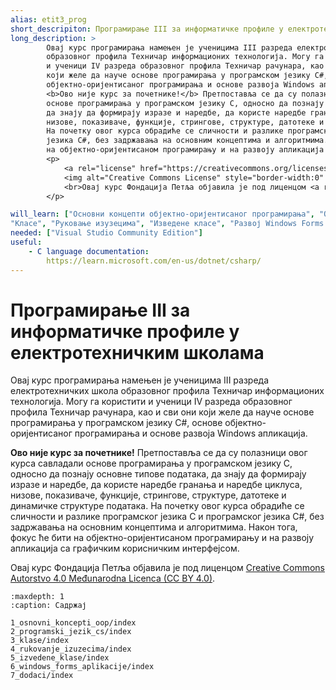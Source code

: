 ```yaml
---
alias: etit3_prog
short_descripiton: Програмирање III за информатичке профиле у електротехничким школама
long_description: >
        Овај курс програмирања намењен је ученицима III разреда електротехничких школа
        образовног профила Техничар информационих технологија. Могу га користити
        и ученици IV разреда образовног профила Техничар рачунара, као и сви они
        који желе да науче основе програмирања у програмском језику C#, основе
        објектно-оријентисаног програмирања и основе развоја Windows апликација.
        <b>Ово није курс за почетнике!</b> Претпоставља се да су полазници овог курса савладали
        основе програмирања у програмском језику C, односно да познају основне типове података,
        да знају да формирају изразе и наредбе, да користе наредбе гранања и наредбе циклуса,
        низове, показиваче, функције, стрингове, структуре, датотеке и динамичке структуре података.
        На почетку овог курса обрадиће се сличности и разлике програмског језика C и програмског
        језика C#, без задржавања на основним концептима и алгоритмима. Након тога, фокус ће бити
        на објектно-оријентисаном програмирању и на развоју апликација са графичким корисничким интерфејсом.
        <p>
            <a rel="license" href="https://creativecommons.org/licenses/by/4.0/deed.sr_LATN">
            <img alt="Creative Commons License" style="border-width:0" src="https://i.creativecommons.org/l/by/4.0/88x31.png"></a>
            <br>Овај курс Фондација Петља објавила je под лиценцом <a rel="license" href="https://creativecommons.org/licenses/by/4.0/deed.sr_LATN">Creative Commons Autorstvo 4.0 Međunarodna Licenca (CC BY 4.0)</a>.
        </p>

will_learn: ["Основни концепти објектно-оријентисаног програмирања", "Основи програмског језика C#",
"Класе", "Руковање изузецима", "Изведене класе", "Развој Windows Forms апликација"]
needed: ["Visual Studio Community Edition"]
useful: 
    - C language documentation:
        https://learn.microsoft.com/en-us/dotnet/csharp/
---
```

# Програмирање III за информатичке профиле у електротехничким школама

Овај курс програмирања намењен је ученицима III разреда електротехничких школа
образовног профила Техничар информационих технологија. Могу га користити
и ученици IV разреда образовног профила Техничар рачунара, као и сви они
који желе да науче основе програмирања у програмском језику C#, основе
објектно-оријентисаног програмирања и основе развоја Windows апликација.

**Ово није курс за почетнике!** Претпоставља се да су полазници овог курса савладали
основе програмирања у програмском језику C, односно да познају основне типове података,
да знају да формирају изразе и наредбе, да користе наредбе гранања и наредбе циклуса,
низове, показиваче, функције, стрингове, структуре, датотеке и динамичке структуре података.
На почетку овог курса обрадиће се сличности и разлике програмског језика C и програмског
језика C#, без задржавања на основним концептима и алгоритмима. Након тога, фокус ће бити
на објектно-оријентисаном програмирању и на развоју апликација са графичким корисничким интерфејсом.

Овај курс Фондација Петља објавила je под лиценцом
[Creative Commons Autorstvo 4.0 Međunarodna Licenca (CC BY 4.0)](https://creativecommons.org/licenses/by/4.0/deed.sr_LATN).

```{toctree}
:maxdepth: 1
:caption: Садржај

1_osnovni_koncepti_oop/index
2_programski_jezik_cs/index
3_klase/index
4_rukovanje_izuzecima/index
5_izvedene_klase/index
6_windows_forms_aplikacije/index
7_dodaci/index
```
